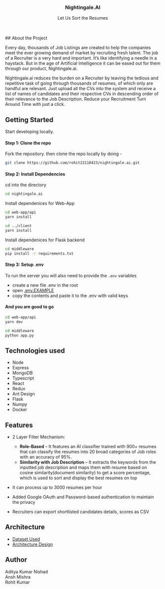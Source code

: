 <p align="center">
  <h3 align="center">Nightingale.AI</h3>
  <p align="center">
  Let Us Sort the Resumes
  </p>
</p>

<br>
<br>
## About the Project

Every day, thousands of Job Listings are created to help the companies meet the ever growing demand of market by recruiting fresh talent. The job of a Recruiter is a very hard and important. It’s like identifying a needle in a haystack. But in the age of Artificial Intelligence it can be eased out for them through our product, Nightingale.ai.

Nightingale.ai reduces the burden on a Recruiter by leaving the tedious and repetitive task of going through thousands of resumes, of which only are handful are relevant. Just upload all the CVs into the system and receive a list of names of candidates and their respective CVs in descending order of their relevance to the Job Description. Reduce your Recruitment Turn Around Time with just a click.

## Getting Started

Start developing locally.

#### Step 1: Clone the repo

Fork the repository. then clone the repo locally by doing -

```sh
git clone https://github.com/rohit22110423/nightingale.ai.git
```

#### Step 2: Install Dependencies

cd into the directory

```sh
cd nightingale.ai
```

Install dependenices for Web-App

```sh
cd web-app/api
yarn install

cd ../client
yarn install
```

Install dependenices for Flask backend

```sh
cd middleware
pip install -r requirements.txt
```

#### Step 3: Setup .env

To run the server you will also need to provide the `.env` variables

- create a new file .env in the root
- open [.env.EXAMPLE](./webapp/api/.env.example)
- copy the contents and paste it to the .env with valid keys

#### And you are good to go

```sh
cd web-app/api
yarn dev
```

```sh
cd middleware
python app.py
```

## Technologies used

- Node
- Express
- MongoDB
- Typescript
- React
- Redux
- Ant Design
- Flask
- Numpy
- Docker

## Features

- 2 Layer Filter Mechanism:
  - **Role-Based** – It features an AI classifier trained with 900+ resumes that can classify the resumes into 20 broad categories of Job roles with an accuracy of 95%.
  - **Similarity with Job Description** – It extracts the keywords from the inputted job description and maps them with resume based on cosine similarity(document similarity) to get a score percentage, which is used to sort and display the best resumes on top

- It can process up to 3000 resumes per hour
- Added Google OAuth and Password-based authentication to maintain the privacy
- Recruiters can export shortlisted candidates details, scores as CSV

## Architecture
- [Dataset Used](https://www.kaggle.com/gauravduttakiit/resume-dataset)
- [Architecture Design](https://user-images.githubusercontent.com/46809038/126433985-b84b832a-a029-479f-922c-c344ee88a21e.png)

## Author

Aditya Kumar Nishad  
Ansh Mishra  
Rohit Kumar
